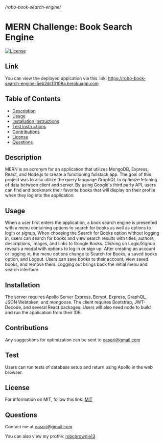 /_robo-book-search-engine_/

# MERN Challenge: Book Search Engine

[![License](https://img.shields.io/badge/license-MIT-green.svg)](https://opensource.org/licenses/MIT)

## Link

You can view the deployed applcation via this link: https://robo-book-search-engine-5eb2dcf0108a.herokuapp.com

## Table of Contents

- [Description](#Description)
- [Usage](#Usage)
- [Installation Instructions](#Installation)
- [Test Instructions](#Test)
- [Contributions](#Contributions)
- [License](#License)
- [Questions](#Questions)

## Description

MERN is an acronym for an application that utilizes MongoDB, Express, React, and Node.js to create a functioning fullstack app. The goal of this project was to also utilize the query language GraphQL to optimize fetching of data between client and server. By using Google's third party API, users can find and bookmark their favorite books that will display on their profile when they log into the application.

## Usage

When a user first enters the application, a book search engine is presented with a menu containing options to search for books as well as options to login or signup, When choosing the Search for Books option without logging in, users can search for books and view search results with titles, authors, descriptions, images, and links to Google Books. Clicking on Login/Signup reveals a modal with options to log in or sign up. After creating an account or logging in, the menu options change to Search for Books, a saved books option, and Logout. Users can save books to their account, view saved books, and remove them. Logging out brings back the initial menu and search interface.

## Installation

The server requires Apollo Server Express, Bcrypt, Express, GraphQL, JSON Webtoken, and mongoose. The client requires Bootstrap, JWT-Decode, and several React packages. Users will also need node to build and run the application from their IDE.

## Contributions

Any suggestions for optimization can be sent to easorj@gmail.com

## Test

Users can run tests of database setup and return using Apollo in the web browser.

## License

For information on MIT, follow this link: [MIT](https://opensource.org/licenses/MIT)

## Questions

Contact me at easorj@gmail.com

You can also view my profile: [robobrownie13](https://github.com/robobrownie13)
